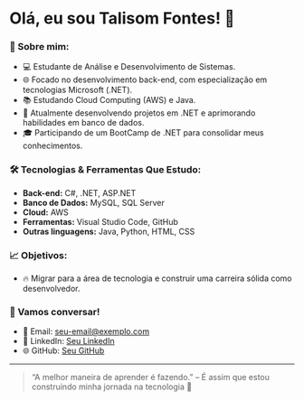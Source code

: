 # Olá, eu sou Talisom Fontes! 👋

### 🚀 Sobre mim:
- 💻 Estudante de Análise e Desenvolvimento de Sistemas.
- 🌐 Focado no desenvolvimento back-end, com especialização em tecnologias Microsoft (.NET).
- 📚 Estudando Cloud Computing (AWS) e Java.
- 🎯 Atualmente desenvolvendo projetos em .NET e aprimorando habilidades em banco de dados.
- 🎓 Participando de um BootCamp de .NET para consolidar meus conhecimentos.


### 🛠 Tecnologias & Ferramentas Que Estudo:
- **Back-end:** C#, .NET, ASP.NET
- **Banco de Dados:** MySQL, SQL Server
- **Cloud:** AWS 
- **Ferramentas:** Visual Studio Code, GitHub
- **Outras linguagens:** Java, Python, HTML, CSS

### 📈 Objetivos:
- 🔥 Migrar para a área de tecnologia e construir uma carreira sólida como desenvolvedor.

### 💬 Vamos conversar!
- 📧 Email: [seu-email@exemplo.com](mailto:talisomffa@gmail.com)
- 🔗 LinkedIn: [Seu LinkedIn](https://www.linkedin.com/in/talisom-fontes-5063b220b/)
- 🌐 GitHub: [Seu GitHub](https://github.com/TalisomFontes)

---

> “A melhor maneira de aprender é fazendo.” – É assim que estou construindo minha jornada na tecnologia 🚀

